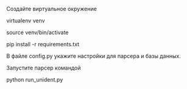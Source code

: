 Создайте виртуальное окружение

virtualenv venv


source venv/bin/activate

pip install -r requirements.txt

В файле config.py укажите настройки для парсера и базы данных.

Запустите парсер командой

python run_unident.py




